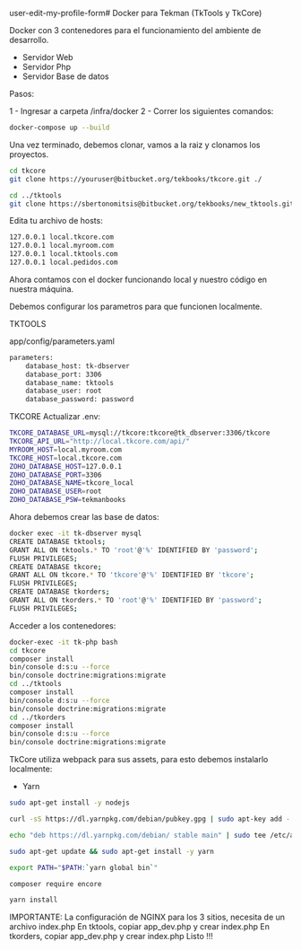 user-edit-my-profile-form# Docker para Tekman (TkTools y TkCore)

Docker con 3 contenedores para el funcionamiento del ambiente de desarrollo.

- Servidor Web
- Servidor Php
- Servidor Base de datos

Pasos:

1 - Ingresar a carpeta /infra/docker
2 - Correr los siguientes comandos:

```bash
docker-compose up --build
```

Una vez terminado, debemos clonar, vamos a la raiz y clonamos los proyectos.

```bash
cd tkcore
git clone https://youruser@bitbucket.org/tekbooks/tkcore.git ./

cd ../tktools
git clone https://sbertonomitsis@bitbucket.org/tekbooks/new_tktools.git
```

Edita tu archivo de hosts:
```bash
127.0.0.1 local.tkcore.com
127.0.0.1 local.myroom.com
127.0.0.1 local.tktools.com
127.0.0.1 local.pedidos.com
```

Ahora contamos con el docker funcionando local y nuestro código en nuestra máquina.

Debemos configurar los parametros para que funcionen localmente.

TKTOOLS

app/config/parameters.yaml

```bash
parameters:
    database_host: tk-dbserver
    database_port: 3306
    database_name: tktools
    database_user: root
    database_password: password
```

TKCORE
Actualizar
.env:

```bash
TKCORE_DATABASE_URL=mysql://tkcore:tkcore@tk_dbserver:3306/tkcore
TKCORE_API_URL="http://local.tkcore.com/api/"
MYROOM_HOST=local.myroom.com
TKCORE_HOST=local.tkcore.com
ZOHO_DATABASE_HOST=127.0.0.1
ZOHO_DATABASE_PORT=3306
ZOHO_DATABASE_NAME=tkcore_local
ZOHO_DATABASE_USER=root
ZOHO_DATABASE_PSW=tekmanbooks
```

Ahora debemos crear las base de datos:

```bash
docker exec -it tk-dbserver mysql
CREATE DATABASE tktools;
GRANT ALL ON tktools.* TO 'root'@'%' IDENTIFIED BY 'password';
FLUSH PRIVILEGES;
CREATE DATABASE tkcore;
GRANT ALL ON tkcore.* TO 'tkcore'@'%' IDENTIFIED BY 'tkcore';
FLUSH PRIVILEGES;
CREATE DATABASE tkorders;
GRANT ALL ON tkorders.* TO 'root'@'%' IDENTIFIED BY 'password';
FLUSH PRIVILEGES;
```

Acceder a los contenedores:

```bash
docker-exec -it tk-php bash
cd tkcore
composer install
bin/console d:s:u --force
bin/console doctrine:migrations:migrate
cd ../tktools
composer install
bin/console d:s:u --force
bin/console doctrine:migrations:migrate
cd ../tkorders
composer install
bin/console d:s:u --force
bin/console doctrine:migrations:migrate
```

TkCore utiliza webpack para sus assets, para esto debemos instalarlo localmente:

* Yarn

```bash
sudo apt-get install -y nodejs

curl -sS https://dl.yarnpkg.com/debian/pubkey.gpg | sudo apt-key add -

echo "deb https://dl.yarnpkg.com/debian/ stable main" | sudo tee /etc/apt/sources.list.d/yarn.list

sudo apt-get update && sudo apt-get install -y yarn

export PATH="$PATH:`yarn global bin`"

composer require encore

yarn install 
```

IMPORTANTE:
La configuración de NGINX para los 3 sitios, necesita de un archivo index.php
En tktools, copiar app_dev.php y crear index.php
En tkorders, copiar app_dev.php y crear index.php
Listo !!!
